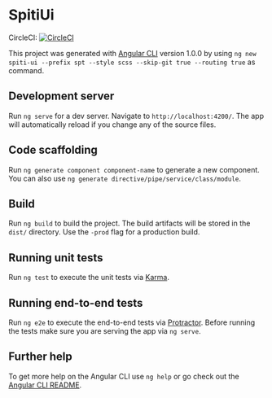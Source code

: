 # SpitiUi

CircleCI: [![CircleCI](https://circleci.com/gh/PhilippeMorier/spiti-ui.svg?style=svg)](https://circleci.com/gh/PhilippeMorier/spiti-ui)

This project was generated with [Angular CLI](https://github.com/angular/angular-cli) version 1.0.0
by using `ng new spiti-ui --prefix spt --style scss --skip-git true --routing true` as command.

## Development server

Run `ng serve` for a dev server. Navigate to `http://localhost:4200/`. The app will automatically reload if you change any of the source files.

## Code scaffolding

Run `ng generate component component-name` to generate a new component. You can also use `ng generate directive/pipe/service/class/module`.

## Build

Run `ng build` to build the project. The build artifacts will be stored in the `dist/` directory. Use the `-prod` flag for a production build.

## Running unit tests

Run `ng test` to execute the unit tests via [Karma](https://karma-runner.github.io).

## Running end-to-end tests

Run `ng e2e` to execute the end-to-end tests via [Protractor](http://www.protractortest.org/).
Before running the tests make sure you are serving the app via `ng serve`.

## Further help

To get more help on the Angular CLI use `ng help` or go check out the [Angular CLI README](https://github.com/angular/angular-cli/blob/master/README.md).
